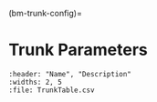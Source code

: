 (bm-trunk-config)=

# Trunk Parameters

```{csv-table} Trunk Parameters
:header: "Name", "Description"
:widths: 2, 5
:file: TrunkTable.csv
```
